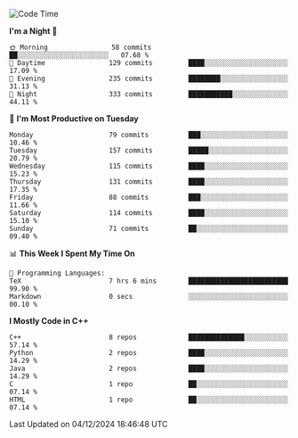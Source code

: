 <!--START_SECTION:waka-->
![Code Time](http://img.shields.io/badge/Code%20Time-196%20hrs%2051%20mins-blue)

**I'm a Night 🦉** 

```text
🌞 Morning                58 commits          ██░░░░░░░░░░░░░░░░░░░░░░░   07.68 % 
🌆 Daytime                129 commits         ████░░░░░░░░░░░░░░░░░░░░░   17.09 % 
🌃 Evening                235 commits         ████████░░░░░░░░░░░░░░░░░   31.13 % 
🌙 Night                  333 commits         ███████████░░░░░░░░░░░░░░   44.11 % 
```
📅 **I'm Most Productive on Tuesday** 

```text
Monday                   79 commits          ███░░░░░░░░░░░░░░░░░░░░░░   10.46 % 
Tuesday                  157 commits         █████░░░░░░░░░░░░░░░░░░░░   20.79 % 
Wednesday                115 commits         ████░░░░░░░░░░░░░░░░░░░░░   15.23 % 
Thursday                 131 commits         ████░░░░░░░░░░░░░░░░░░░░░   17.35 % 
Friday                   88 commits          ███░░░░░░░░░░░░░░░░░░░░░░   11.66 % 
Saturday                 114 commits         ████░░░░░░░░░░░░░░░░░░░░░   15.10 % 
Sunday                   71 commits          ██░░░░░░░░░░░░░░░░░░░░░░░   09.40 % 
```


📊 **This Week I Spent My Time On** 

```text
💬 Programming Languages: 
TeX                      7 hrs 6 mins        █████████████████████████   99.90 % 
Markdown                 0 secs              ░░░░░░░░░░░░░░░░░░░░░░░░░   00.10 % 
```

**I Mostly Code in C++** 

```text
C++                      8 repos             ██████████████░░░░░░░░░░░   57.14 % 
Python                   2 repos             ████░░░░░░░░░░░░░░░░░░░░░   14.29 % 
Java                     2 repos             ████░░░░░░░░░░░░░░░░░░░░░   14.29 % 
C                        1 repo              ██░░░░░░░░░░░░░░░░░░░░░░░   07.14 % 
HTML                     1 repo              ██░░░░░░░░░░░░░░░░░░░░░░░   07.14 % 
```




 Last Updated on 04/12/2024 18:46:48 UTC
<!--END_SECTION:waka-->
